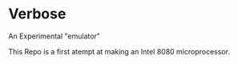 # Verbose
An Experimental "emulator"


This Repo is a first atempt at making an Intel 8080 microprocessor.
